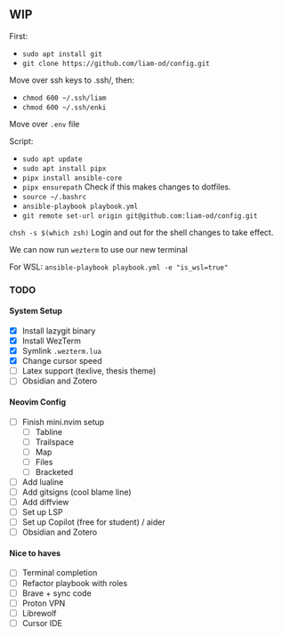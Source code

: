## WIP

First:
- `sudo apt install git`
- `git clone https://github.com/liam-od/config.git`

Move over ssh keys to .ssh/, then:
- `chmod 600 ~/.ssh/liam`
- `chmod 600 ~/.ssh/enki`

Move over `.env` file

Script:
- `sudo apt update`
- `sudo apt install pipx`
- `pipx install ansible-core`
- `pipx ensurepath` Check if this makes changes to dotfiles.
- `source ~/.bashrc`
- `ansible-playbook playbook.yml`
- `git remote set-url origin git@github.com:liam-od/config.git`

`chsh -s $(which zsh)`
Login and out for the shell changes to take effect.

We can now run `wezterm` to use our new terminal

For WSL: `ansible-playbook playbook.yml -e "is_wsl=true"`

### TODO

#### System Setup
- [X] Install lazygit binary
- [X] Install WezTerm
- [X] Symlink `.wezterm.lua`
- [X] Change cursor speed
- [ ] Latex support (texlive, thesis theme)
- [ ] Obsidian and Zotero

#### Neovim Config
- [ ] Finish mini.nvim setup
    - [ ] Tabline
    - [ ] Trailspace
    - [ ] Map
    - [ ] Files
    - [ ] Bracketed
- [ ] Add lualine
- [ ] Add gitsigns (cool blame line)
- [ ] Add diffview
- [ ] Set up LSP
- [ ] Set up Copilot (free for student) / aider
- [ ] Obsidian and Zotero

#### Nice to haves

- [ ] Terminal completion
- [ ] Refactor playbook with roles
- [ ] Brave + sync code
- [ ] Proton VPN
- [ ] Librewolf
- [ ] Cursor IDE
